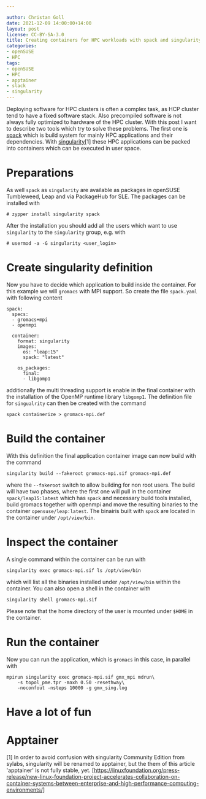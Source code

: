 ```yaml
---

author: Christan Goll
date: 2021-12-09 14:00:00+14:00
layout: post
license: CC-BY-SA-3.0
title: Creating containers for HPC workloads with spack and singularity/apptainer
categories:
- openSUSE
- HPC
tags:
- openSUSE
- HPC
- apptainer
- slack
- singularity
---
```

Deploying software for HPC clusters is often a complex task, as HCP cluster tend to have a fixed software stack. Also precompiled software is not always fully optimized to hardware of the HPC cluster.
With this post I want to describe two tools which try to solve these problems. The first one is [spack](https://github.com/spack/spack) which is build system for mainly HPC applications and their dependencies.  With [singularity](https://github.com/hpcng/singualrity)[1] these HPC applications can be packed into containers which can be executed in user space.

# Preparations

As well `spack` as `singularity` are available as packages in openSUSE Tumbleweed, Leap and via PackageHub for SLE. The packages can be installed with
```
# zypper install singularity spack
```
After the installation you should add all the users which want to use `singularity` to the `singularity` group, e.g. with
```
# usermod -a -G singularity <user_login>
```

# Create singularity definition
Now you have to decide which application to build inside the container. For this example we will `gromacs` with MPI support. 
So create the file `spack.yaml` with following content
```
spack:
  specs:
  - gromacs+mpi
  - openmpi

  container:
    format: singularity
    images:
      os: "leap:15"
      spack: "latest"

    os_packages:
      final:
      - libgomp1
```
additionally the multi threading support is enable in the final container with the installation of the OpenMP runtime library `libgomp1`.
The definition file for `singualrity` can then be created with the command
```
spack containerize > gromacs-mpi.def
```

# Build the container

With this definition the final application container image can now build with the command
```
singularity build --fakeroot gromacs-mpi.sif gromacs-mpi.def
```
where the `--fakeroot` switch to allow building for non root users. The build will have two phases, where the first one will pull in the container `spack/leap15:latest` which has `spack` and necessary build tools installed, build gromacs together with openmpi and move the resulting binaries to the container `opensuse/leap:latest`. The binairis built with `spack` are located in the container under `/opt/view/bin`.

# Inspect the container

A single command within the container can be run with 

```
singularity exec gromacs-mpi.sif ls /opt/view/bin
```

which will list all the binaries installed under `/opt/view/bin` within the container. You can also open a shell in the container with

```
singularity shell gromacs-mpi.sif
```

Please note that the home directory of the user is mounted under `$HOME` in the container.

# Run the container

Now you can run the application, which is `gromacs` in this case, in parallel with

```
mpirun singularity exec gromacs-mpi.sif gmx_mpi mdrun\
	-s topol_pme.tpr -maxh 0.50 -resethway\
	-noconfout -nsteps 10000 -g gmx_sing.log
```

# Have a lot of fun

# Apptainer
[1] In order to avoid confusion with singularity Community Edition from sylabs, singularity will be renamed to apptainer, but the them of this article 'apptainer' is not fully stable, yet.
[https://linuxfoundation.org/press-release/new-linux-foundation-project-accelerates-collaboration-on-container-systems-between-enterprise-and-high-performance-computing-environments/]
